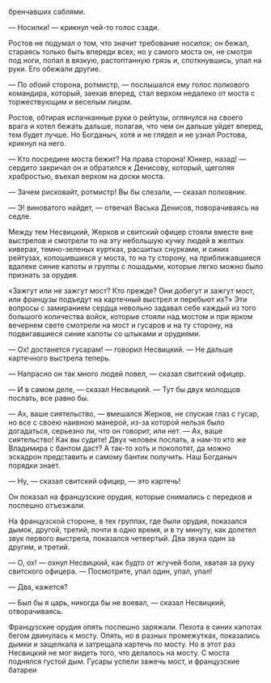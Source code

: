 бренчавших саблями.

— Носилки! — крикнул чей-то голос сзади.

Ростов не подумал о том, что значит требование носилок; он бежал, стараясь только быть впереди всех; но у самого моста он, не смотря под ноги, попал в вязкую, растоптанную грязь и, споткнувшись, упал на руки. Его обежали другие.

— По *обоий* сторона, ротмистр, — послышался ему голос полкового командира, который, заехав вперед, стал верхом недалеко от моста с торжествующим и веселым лицом.

Ростов, обтирая испачканные руки о рейтузы, оглянулся на своего врага и хотел бежать дальше, полагая, что чем он дальше уйдет вперед, тем будет лучше. Но Богданыч, хотя и не глядел и не узнал Ростова, крикнул на него.

— Кто посредине моста бежит? На права сторона! Юнкер, назад! — сердито закричал он и обратился к Денисову, который, щеголяя храбростью, въехал верхом на доски моста.

— Зачем рисковайт, ротмистр! Вы бы слезали, — сказал полковник.

— Э! виноватого найдет, — отвечал Васька Денисов, поворачиваясь на седле.

Между тем Несвицкий, Жерков и свитский офицер стояли вместе вне выстрелов и смотрели то на эту небольшую кучку людей в желтых киверах, темно-зеленых куртках, расшитых снурками, и синих рейтузах, копошившихся у моста, то на ту сторону, на приближавшиеся вдалеке синие капоты и группы с лошадьми, которые легко можно было признать за орудия.

«Зажгут или не зажгут мост? Кто прежде? Они добегут и зажгут мост, или французы подъедут на картечный выстрел и перебьют их?» Эти вопросы с замиранием сердца невольно задавал себе каждый из того большого количества войск, которые стояли над мостом и при ярком вечернем свете смотрели на мост и гусаров и на ту сторону, на подвигавшиеся синие капоты со штыками и орудиями.

— Ох! достанется гусарам! — говорил Несвицкий. — Не дальше картечного выстрела теперь.

— Напрасно он так много людей повел, — сказал свитский офицер.

— И в самом деле, — сказал Несвицкий. — Тут бы двух молодцов послать, все равно бы.

— Ах, ваше сиятельство, — вмешался Жерков, не спуская глаз с гусар, но все с своею наивною манерой, из-за которой нельзя было догадаться, серьезно ли, что он говорит, или нет. — Ах, ваше сиятельство! Как вы судите! Двух человек послать, а нам-то кто же Владимира с бантом даст? А так-то хоть и поколотят, да можно эскадрон представить и самому бантик получить. Наш Богданыч порядки знает.

— Ну, — сказал свитский офицер, — это картечь!

Он показал на французские орудия, которые снимались с передков и поспешно отъезжали.

На французской стороне, в тех группах, где были орудия, показался дымок, другой, третий, почти в одно время, и в ту минуту, как долетел звук первого выстрела, показался четвертый. Два звука один за другим, и третий.

— О, ох! — охнул Несвицкий, как будто от жгучей боли, хватая за руку свитского офицера. — Посмотрите, упал один, упал, упал!

— Два, кажется?

— Был бы я царь, никогда бы не воевал, — сказал Несвицкий, отворачиваясь.

Французские орудия опять поспешно заряжали. Пехота в синих капотах бегом двинулась к мосту. Опять, но в разных промежутках, показались дымки и защелкала и затрещала картечь по мосту. Но в этот раз Несвицкий не мог видеть того, что делалось на мосту. С моста поднялся густой дым. Гусары успели зажечь мост, и французские батареи

